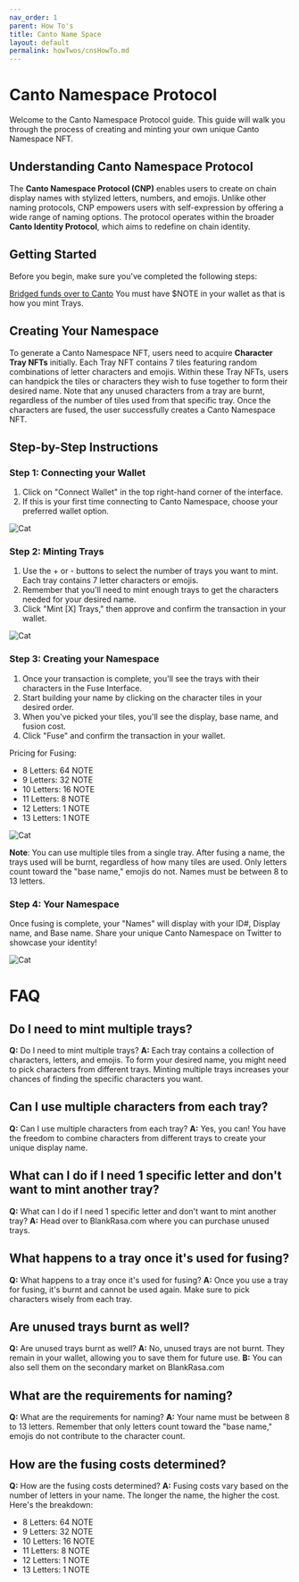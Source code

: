 ```yaml
---
nav_order: 1
parent: How To's
title: Canto Name Space
layout: default
permalink: howTwos/cnsHowTo.md
---
```

# Canto Namespace Protocol

Welcome to the Canto Namespace Protocol guide. This guide will walk you through the process of creating and minting your own unique Canto Namespace NFT.

## Understanding Canto Namespace Protocol

The **Canto Namespace Protocol (CNP)** enables users to create on chain display names with stylized letters, numbers, and emojis. Unlike other naming protocols, CNP empowers users with self-expression by offering a wide range of naming options. The protocol operates within the broader **Canto Identity Protocol**, which aims to redefine on chain identity.

## Getting Started

Before you begin, make sure you've completed the following steps:

[Bridged funds over to Canto](https://docs.canto.io/user-guides/bridging-assets/to-canto)
You must have $NOTE in your wallet as that is how you mint Trays.


## Creating Your Namespace

To generate a Canto Namespace NFT, users need to acquire **Character Tray NFTs** initially. Each Tray NFT contains 7 tiles featuring random combinations of letter characters and emojis. Within these Tray NFTs, users can handpick the tiles or characters they wish to fuse together to form their desired name. Note that any unused characters from a tray are burnt, regardless of the number of tiles used from that specific tray. Once the characters are fused, the user successfully creates a Canto Namespace NFT.

## Step-by-Step Instructions

### Step 1: Connecting your Wallet

1. Click on "Connect Wallet" in the top right-hand corner of the interface.
2. If this is your first time connecting to Canto Namespace, choose your preferred wallet option.

![Cat](https://drive.google.com/drive/folders/1htACAgnvVI5cC3K9KuDO7EdfB3OqZasg)

### Step 2: Minting Trays

1. Use the + or - buttons to select the number of trays you want to mint. Each tray contains 7 letter characters or emojis.
2. Remember that you'll need to mint enough trays to get the characters needed for your desired name.
3. Click "Mint [X] Trays," then approve and confirm the transaction in your wallet.

![Cat](https://drive.google.com/drive/folders/1htACAgnvVI5cC3K9KuDO7EdfB3OqZasg)

### Step 3: Creating your Namespace

1. Once your transaction is complete, you'll see the trays with their characters in the Fuse Interface.
2. Start building your name by clicking on the character tiles in your desired order.
3. When you've picked your tiles, you'll see the display, base name, and fusion cost.
4. Click "Fuse" and confirm the transaction in your wallet.

Pricing for Fusing:
- 8 Letters: 64 NOTE
- 9 Letters: 32 NOTE
- 10 Letters: 16 NOTE
- 11 Letters: 8 NOTE
- 12 Letters: 1 NOTE
- 13 Letters: 1 NOTE

![Cat](https://drive.google.com/drive/folders/1htACAgnvVI5cC3K9KuDO7EdfB3OqZasg)

**Note**: You can use multiple tiles from a single tray. After fusing a name, the trays used will be burnt, regardless of how many tiles are used. Only letters count toward the "base name," emojis do not. Names must be between 8 to 13 letters.

### Step 4: Your Namespace

Once fusing is complete, your "Names" will display with your ID#, Display name, and Base name. Share your unique Canto Namespace on Twitter to showcase your identity!

![Cat](https://drive.google.com/drive/folders/1htACAgnvVI5cC3K9KuDO7EdfB3OqZasg)


# FAQ

## Do I need to mint multiple trays?
**Q:** Do I need to mint multiple trays?
**A:** Each tray contains a collection of characters, letters, and emojis. To form your desired name, you might need to pick characters from different trays. Minting multiple trays increases your chances of finding the specific characters you want.

## Can I use multiple characters from each tray?
**Q:** Can I use multiple characters from each tray?
**A:** Yes, you can! You have the freedom to combine characters from different trays to create your unique display name.

## What can I do if I need 1 specific letter and don't want to mint another tray?
**Q:** What can I do if I need 1 specific letter and don't want to mint another tray?
**A:** Head over to BlankRasa.com where you can purchase unused trays.

## What happens to a tray once it's used for fusing?
**Q:** What happens to a tray once it's used for fusing?
**A:** Once you use a tray for fusing, it's burnt and cannot be used again. Make sure to pick characters wisely from each tray.

## Are unused trays burnt as well?
**Q:** Are unused trays burnt as well?
**A:** No, unused trays are not burnt. They remain in your wallet, allowing you to save them for future use.
**B:** You can also sell them on the secondary market on BlankRasa.com

## What are the requirements for naming?
**Q:** What are the requirements for naming?
**A:** Your name must be between 8 to 13 letters. Remember that only letters count toward the "base name," emojis do not contribute to the character count.

## How are the fusing costs determined?
**Q:** How are the fusing costs determined?
**A:** Fusing costs vary based on the number of letters in your name. The longer the name, the higher the cost. Here's the breakdown:
- 8 Letters: 64 NOTE
- 9 Letters: 32 NOTE
- 10 Letters: 16 NOTE
- 11 Letters: 8 NOTE
- 12 Letters: 1 NOTE
- 13 Letters: 1 NOTE
